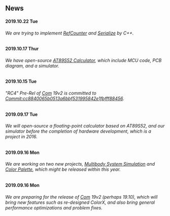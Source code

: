 ## News
#### 2019.10.22 Tue
###### We are trying to implement [RefCounter](https://github.com/chibayuki/RefCounter) and [Serialize](https://github.com/chibayuki/Serialize) by C++.
#### 2019.10.17 Thur
###### We have open-source [AT89S52 Calculator](https://github.com/chibayuki/AT89S52Calculator), which include MCU code, PCB diagram, and a simulator.
#### 2019.10.15 Tue
###### "RC4" Pre-Rel of [Com](https://github.com/chibayuki/Com) 19v2 is committed to [Commit:cc8840065b0513a6bbf531995842e1fbfff88456](https://github.com/chibayuki/Com/commit/cc8840065b0513a6bbf531995842e1fbfff88456).
#### 2019.09.17 Tue
###### We will open-source a floating-point calculator based on AT89S52, and our simulator before the completion of hardware development, which is a project in 2016.
#### 2019.09.16 Mon
###### We are working on two new projects, [Multibody System Simulation](https://github.com/chibayuki/MultibodySystemSimulation) and [Color Palette](https://github.com/chibayuki/ColorPalette), which might be released within this year.
#### 2019.09.16 Mon
###### We are preparing for the release of [Com](https://github.com/chibayuki/Com) 19v2 (perhaps 19.10), which will bring new features such as re-designed ColorX, and also bring general performance optimizations and problem fixes.
